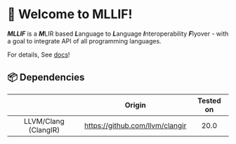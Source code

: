 # 🎉 Welcome to MLLIF!

***MLLIF*** is a ***M***LIR based ***L***anguage to ***L***anguage ***I***nteroperability ***F***lyover -
with a goal to integrate API of all programming languages.

For details, See [docs](https://mllif.sharp0802.com)!

## 📦 Dependencies

|                      |             Origin              | Tested on |
|:--------------------:|:-------------------------------:|:---------:|
| LLVM/Clang (ClangIR) | https://github.com/llvm/clangir |   20.0    |
